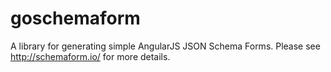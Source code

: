goschemaform
==========

A library for generating simple AngularJS JSON Schema Forms. Please see http://schemaform.io/ for more details.
